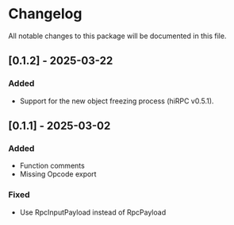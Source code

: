 # Changelog

All notable changes to this package will be documented in this file.

## [0.1.2] - 2025-03-22 

### Added

- Support for the new object freezing process (hiRPC v0.5.1).

## [0.1.1] - 2025-03-02

### Added

- Function comments
- Missing Opcode export

### Fixed

- Use RpcInputPayload instead of RpcPayload